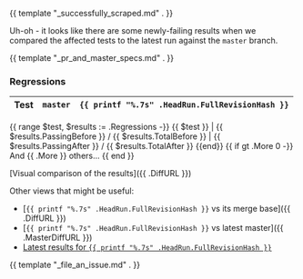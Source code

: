 {{ template "_successfully_scraped.md" . }}

Uh-oh - it looks like there are some newly-failing results when we compared the affected tests
to the latest run against the `master` branch.

{{ template "_pr_and_master_specs.md" . }}

### Regressions

Test | `master` | `{{ printf "%.7s" .HeadRun.FullRevisionHash }}`
--- | --- | ---
{{ range $test, $results := .Regressions -}}
{{ $test }} | {{ $results.PassingBefore }} / {{ $results.TotalBefore }} | {{ $results.PassingAfter }} / {{ $results.TotalAfter }}
{{end}}
{{ if gt .More 0 -}}
And {{ .More }} others...
{{ end }}

[Visual comparison of the results]({{ .DiffURL }})

Other views that might be useful:
- [`{{ printf "%.7s" .HeadRun.FullRevisionHash }}` vs its merge base]({{ .DiffURL }})
- [`{{ printf "%.7s" .HeadRun.FullRevisionHash }}` vs latest master]({{ .MasterDiffURL }})
- [Latest results for `{{ printf "%.7s" .HeadRun.FullRevisionHash }}`]({{.HostURL}}?sha={{.HeadRun.Revision}})

{{ template "_file_an_issue.md" . }}
